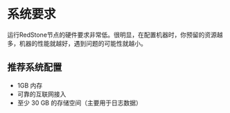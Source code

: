 
# 系统要求

运行RedStone节点的硬件要求非常低。很明显，在配置机器时，你预留的资源越多，机器的性能就越好，遇到问题的可能性就越小。

## 推荐系统配置

- 1GB 内存
- 可靠的互联网接入
- 至少 30 GB 的存储空间（主要用于日志数据）
